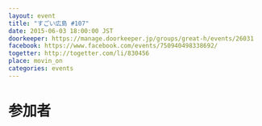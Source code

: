 ```yaml
---
layout: event
title: "すごい広島 #107"
date: 2015-06-03 18:00:00 JST
doorkeeper: https://manage.doorkeeper.jp/groups/great-h/events/26031
facebook: https://www.facebook.com/events/750940498338692/
togetter: http://togetter.com/li/830456
place: movin_on
categories: events
---
```


# 参加者
